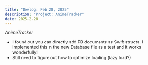 ```yaml
---
title: "Devlog: Feb 28, 2025"
description: "Project: AnimeTracker"
date: 2025-2-28
---
```


*AnimeTracker*

- I found out you can directly add FB documents as Swift structs. I implemented this in the new Database file as a test and it works wonderfully!
- Still need to figure out how to optimize loading (lazy load?)
